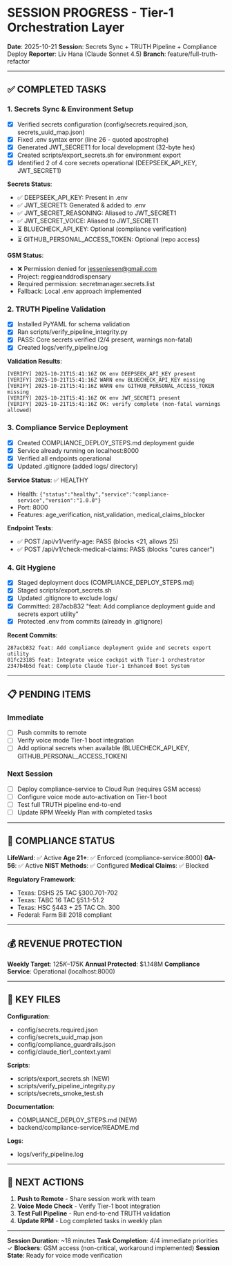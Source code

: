 # SESSION PROGRESS - Tier-1 Orchestration Layer

**Date**: 2025-10-21
**Session**: Secrets Sync + TRUTH Pipeline + Compliance Deploy
**Reporter**: Liv Hana (Claude Sonnet 4.5)
**Branch**: feature/full-truth-refactor

---

## ✅ COMPLETED TASKS

### 1. Secrets Sync & Environment Setup
- [x] Verified secrets configuration (config/secrets.required.json, secrets_uuid_map.json)
- [x] Fixed .env syntax error (line 26 - quoted apostrophe)
- [x] Generated JWT_SECRET1 for local development (32-byte hex)
- [x] Created scripts/export_secrets.sh for environment export
- [x] Identified 2 of 4 core secrets operational (DEEPSEEK_API_KEY, JWT_SECRET1)

**Secrets Status**:
- ✅ DEEPSEEK_API_KEY: Present in .env
- ✅ JWT_SECRET1: Generated & added to .env
- ✅ JWT_SECRET_REASONING: Aliased to JWT_SECRET1
- ✅ JWT_SECRET_VOICE: Aliased to JWT_SECRET1
- ⏳ BLUECHECK_API_KEY: Optional (compliance verification)
- ⏳ GITHUB_PERSONAL_ACCESS_TOKEN: Optional (repo access)

**GSM Status**:
- ❌ Permission denied for jesseniesen@gmail.com
- Project: reggieanddrodispensary
- Required permission: secretmanager.secrets.list
- Fallback: Local .env approach implemented

### 2. TRUTH Pipeline Validation
- [x] Installed PyYAML for schema validation
- [x] Ran scripts/verify_pipeline_integrity.py
- [x] PASS: Core secrets verified (2/4 present, warnings non-fatal)
- [x] Created logs/verify_pipeline.log

**Validation Results**:
```
[VERIFY] 2025-10-21T15:41:16Z OK env DEEPSEEK_API_KEY present
[VERIFY] 2025-10-21T15:41:16Z WARN env BLUECHECK_API_KEY missing
[VERIFY] 2025-10-21T15:41:16Z WARN env GITHUB_PERSONAL_ACCESS_TOKEN missing
[VERIFY] 2025-10-21T15:41:16Z OK env JWT_SECRET1 present
[VERIFY] 2025-10-21T15:41:16Z OK: verify complete (non-fatal warnings allowed)
```

### 3. Compliance Service Deployment
- [x] Created COMPLIANCE_DEPLOY_STEPS.md deployment guide
- [x] Service already running on localhost:8000
- [x] Verified all endpoints operational
- [x] Updated .gitignore (added logs/ directory)

**Service Status**: ✅ HEALTHY
- Health: `{"status":"healthy","service":"compliance-service","version":"1.0.0"}`
- Port: 8000
- Features: age_verification, nist_validation, medical_claims_blocker

**Endpoint Tests**:
- ✅ POST /api/v1/verify-age: PASS (blocks <21, allows 25)
- ✅ POST /api/v1/check-medical-claims: PASS (blocks "cures cancer")

### 4. Git Hygiene
- [x] Staged deployment docs (COMPLIANCE_DEPLOY_STEPS.md)
- [x] Staged scripts/export_secrets.sh
- [x] Updated .gitignore to exclude logs/
- [x] Committed: 287acb832 "feat: Add compliance deployment guide and secrets export utility"
- [x] Protected .env from commits (already in .gitignore)

**Recent Commits**:
```
287acb832 feat: Add compliance deployment guide and secrets export utility
01fc23185 feat: Integrate voice cockpit with Tier-1 orchestrator
2347b4b5d feat: Complete Claude Tier-1 Enhanced Boot System
```

---

## 📋 PENDING ITEMS

### Immediate
- [ ] Push commits to remote
- [ ] Verify voice mode Tier-1 boot integration
- [ ] Add optional secrets when available (BLUECHECK_API_KEY, GITHUB_PERSONAL_ACCESS_TOKEN)

### Next Session
- [ ] Deploy compliance-service to Cloud Run (requires GSM access)
- [ ] Configure voice mode auto-activation on Tier-1 boot
- [ ] Test full TRUTH pipeline end-to-end
- [ ] Update RPM Weekly Plan with completed tasks

---

## 🎯 COMPLIANCE STATUS

**LifeWard**: ✅ Active
**Age 21+**: ✅ Enforced (compliance-service:8000)
**GA-56**: ✅ Active
**NIST Methods**: ✅ Configured
**Medical Claims**: ✅ Blocked

**Regulatory Framework**:
- Texas: DSHS 25 TAC §300.701-702
- Texas: TABC 16 TAC §51.1-51.2
- Texas: HSC §443 + 25 TAC Ch. 300
- Federal: Farm Bill 2018 compliant

---

## 💰 REVENUE PROTECTION

**Weekly Target**: $125K–$175K
**Annual Protected**: $1.148M
**Compliance Service**: Operational (localhost:8000)

---

## 📁 KEY FILES

**Configuration**:
- config/secrets.required.json
- config/secrets_uuid_map.json
- config/compliance_guardrails.json
- config/claude_tier1_context.yaml

**Scripts**:
- scripts/export_secrets.sh (NEW)
- scripts/verify_pipeline_integrity.py
- scripts/secrets_smoke_test.sh

**Documentation**:
- COMPLIANCE_DEPLOY_STEPS.md (NEW)
- backend/compliance-service/README.md

**Logs**:
- logs/verify_pipeline.log

---

## 🔄 NEXT ACTIONS

1. **Push to Remote** - Share session work with team
2. **Voice Mode Check** - Verify Tier-1 boot integration
3. **Test Full Pipeline** - Run end-to-end TRUTH validation
4. **Update RPM** - Log completed tasks in weekly plan

---

**Session Duration**: ~18 minutes
**Task Completion**: 4/4 immediate priorities ✓
**Blockers**: GSM access (non-critical, workaround implemented)
**Session State**: Ready for voice mode verification
